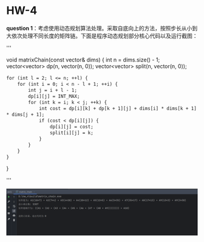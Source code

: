 # HW-4

**question 1**：考虑使用动态规划算法处理。采取自底向上的方法，按照步长从小到大依次处理不同长度的矩阵链。下面是程序动态规划部分核心代码以及运行截图：

'''

void matrixChain(const vector<int>& dims) {
    int n = dims.size() - 1;
    vector<vector<int>> dp(n, vector<int>(n, 0));
    vector<vector<int>> split(n, vector<int>(n, 0));

    for (int l = 2; l <= n; ++l) {
        for (int i = 0; i < n - l + 1; ++i) {
            int j = i + l - 1;
            dp[i][j] = INT_MAX;
            for (int k = i; k < j; ++k) {
                int cost = dp[i][k] + dp[k + 1][j] + dims[i] * dims[k + 1] * dims[j + 1];
                if (cost < dp[i][j]) {
                    dp[i][j] = cost;
                    split[i][j] = k;
                }
            }
        }
    }
}

'''

![matrix_chain](https://github.com/2005Andy/SE3701-01/raw/HW-4/matrix_chain.png)


